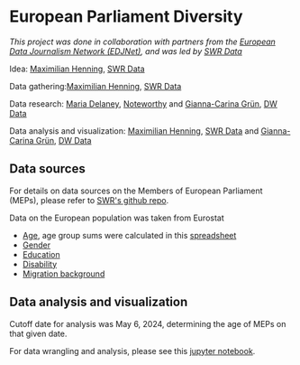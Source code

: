 # European Parliament Diversity

*This project was done in collaboration with partners from the [European Data Journalism Network (EDJNet)](), and was led by [SWR Data](https://twitter.com/SWRdata)*

Idea: [Maximilian Henning](https://twitter.com/zarasophos), [SWR Data](https://twitter.com/SWRdata)

Data gathering:[Maximilian Henning](https://twitter.com/zarasophos), [SWR Data](https://twitter.com/SWRdata)

Data research: [Maria Delaney](https://twitter.com/mhdelaney), [Noteworthy](https://twitter.com/noteworthy_ie) and [Gianna-Carina Grün](https://twitter.com/giannagruen), [DW Data](https://dw.com/data) 

Data analysis and visualization: [Maximilian Henning](https://twitter.com/zarasophos), [SWR Data](https://twitter.com/SWRdata) and [Gianna-Carina Grün](https://twitter.com/giannagruen), [DW Data](https://dw.com/data) 

## Data sources

For details on data sources on the Members of European Parliament (MEPs), please refer to [SWR's github repo]().

Data on the European population was taken from Eurostat

* [Age](https://doi.org/10.2908/DEMO_PJAN), age group sums were calculated in this [spreadsheet](https://docs.google.com/spreadsheets/d/1bMtbgM0zg6XOFjVIvyIuwnBzbCjB4gX6LCWZnOWZSjA/edit?usp=sharing)
* [Gender](https://doi.org/10.2908/DEMO_PJAN)
* [Education](https://doi.org/10.2908/EDAT_LFS_9903)
* [Disability](https://doi.org/10.2908/HLTH_SILC_12)
* [Migration background](https://doi.org/10.2908/MIGR_POP3CTB)

## Data analysis and visualization

Cutoff date for analysis was May 6, 2024, determining the age of MEPs on that given date.

For data wrangling and analysis, please see this [jupyter notebook]().

